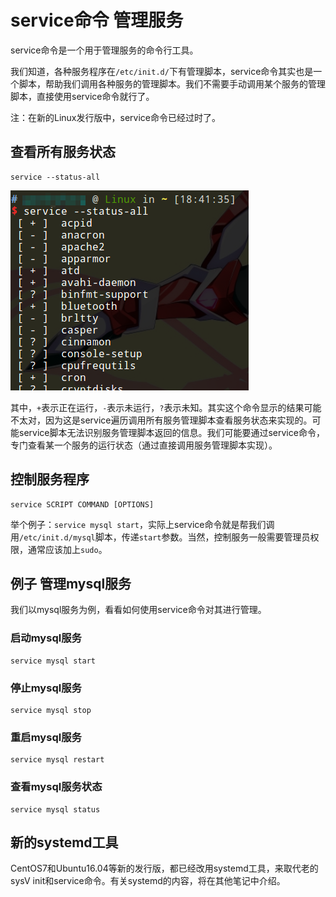 # service命令 管理服务

service命令是一个用于管理服务的命令行工具。

我们知道，各种服务程序在`/etc/init.d/`下有管理脚本，service命令其实也是一个脚本，帮助我们调用各种服务的管理脚本。我们不需要手动调用某个服务的管理脚本，直接使用service命令就行了。

注：在新的Linux发行版中，service命令已经过时了。

## 查看所有服务状态

```
service --status-all
```

![](res/1.png)

其中，`+`表示正在运行，`-`表示未运行，`?`表示未知。其实这个命令显示的结果可能不太对，因为这是service遍历调用所有服务管理脚本查看服务状态来实现的。可能service脚本无法识别服务管理脚本返回的信息。我们可能要通过service命令，专门查看某一个服务的运行状态（通过直接调用服务管理脚本实现）。

## 控制服务程序

```
service SCRIPT COMMAND [OPTIONS]
```

举个例子：`service mysql start`，实际上service命令就是帮我们调用`/etc/init.d/mysql`脚本，传递`start`参数。当然，控制服务一般需要管理员权限，通常应该加上`sudo`。

## 例子 管理mysql服务

我们以mysql服务为例，看看如何使用service命令对其进行管理。

### 启动mysql服务

```
service mysql start
```

### 停止mysql服务

```
service mysql stop
```

### 重启mysql服务

```
service mysql restart
```

### 查看mysql服务状态

```
service mysql status
```

## 新的systemd工具

CentOS7和Ubuntu16.04等新的发行版，都已经改用systemd工具，来取代老的sysV init和service命令。有关systemd的内容，将在其他笔记中介绍。
